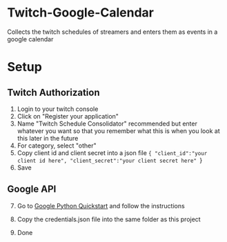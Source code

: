 # Twitch-Google-Calendar
Collects the twitch schedules of streamers and enters them as events in a google calendar

# Setup
## Twitch Authorization
1) Login to your twitch console
2) Click on "Register your application"
3) Name "Twitch Schedule Consolidator" recommended but enter whatever you want so that you remember what this is when you look at this later in the future
4) For category, select "other"
5) Copy client id and client secret into a json file
`{
"client_id":"your client id here",
"client_secret":"your client secret here"
`}
6) Save

## Google API
7) Go to [Google Python Quickstart](https://developers.google.com/calendar/api/quickstart/python) and follow the instructions
8) Copy the credentials.json file into the same folder as this project

9) Done
